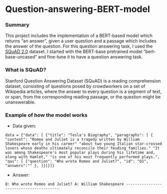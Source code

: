 # Question-answering-BERT-model

### Summary

This project includes the implementation of a BERT-based model which returns “an answer”, given a user question and a
passage which includes the answer of the question. For this question answering task, I used the [SQuAD 2.0](https://rajpurkar.github.io/SQuAD-explorer/) dataset. I started with the BERT-base pretrained model “bert-base-uncased” and fine-tune it to have a question answering task.


### What is SQuAD?

Stanford Question Answering Dataset (SQuAD) is a reading comprehension dataset, consisting of questions posed by crowdworkers on a set of Wikipedia articles, where the answer to every question is a segment of text, or span, from the corresponding reading passage, or the question might be unanswerable.

### Example of how the model works

* Data given:

`data = {"data":
    [
        {"title": "Tesla's Biography",
         "paragraphs": [
             {
                 "context": "Romeo and Juliet is a tragedy written by William Shakespeare early in his career"
                            "about two young Italian star-crossed lovers whose deaths ultimately reconcile their feuding families."
                            "It was among Shakespeare's most popular plays during his lifetime and, along with Hamlet,"
                            "is one of his most frequently performed plays.",                            
                 "qas": [
                     {"question": "Who wrote Romeo and Juliet?",
                      "id": "Q1",
                      "answers":""
                      },
                 ]}]}]} `

* Answer:

`Q: Who wrote Romeo and Juliet?
A: William Shakespeare
----------------------------------------`

